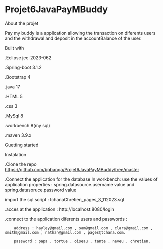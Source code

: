 # Projet6JavaPayMBuddy



 About the projet 


 Pay my buddy is a application allowing the transaction on diferents users and the withdrawal and deposit in the accountBalance of the user.



 Built with


 .Eclipse jee-2023-062
 
 .Spring-boot 3.1.2
 
 .Bootstrap 4
 
 .java 17
 
 .HTML 5
 
 .css 3
 
 .MySql 8

 .workbench 8(my sql)
 
 .maven 3.9.x



 Guetting started

 
 Instalation

 .Clone the repo  https://github.com/bpbanga/Projet6JavaPayMBuddy/tree/master
 
 .Connect the application for the database
 In workbench:
 use the values of application properties : spring.datasource.username value and spring.datasoruce.password value

  import the sql script : tchanaChretien_pages_3_112023.sql

 .acces at the application : http://localhost:8080/login
 
 .connect to the application
     diferents users and passwords :
  
        address : hayley@gmail.com , sam@gmail.com , clara@gmail.com , smith@gmail.com , nathan@gmail.com , pages@tchana.com.
        
        password : papa , tortue , oiseau , tante , neveu , chretien.

